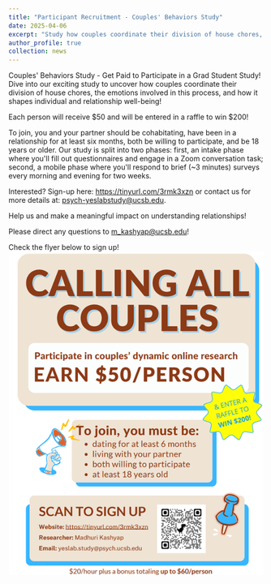 ```yaml
---
title: "Participant Recruitment - Couples' Behaviors Study"
date: 2025-04-06
excerpt: "Study how couples coordinate their division of house chores, the emotions involved in this process, and how it shapes individual and relationship well-being! <br/><img src='/images/CoupleStudy.png'>"
author_profile: true
collection: news
---
```


Couples' Behaviors Study - Get Paid to Participate in a Grad Student Study!
Dive into our exciting study to uncover how couples coordinate their division of house chores, the emotions involved in this process, and how it shapes individual and relationship well-being! 

Each person will receive $50 and will be entered in a raffle to win $200!

To join, you and your partner should be cohabitating, have been in a relationship for at least six months, both be willing to participate, and be 18 years or older. Our study is split into two phases: first, an intake phase where you'll fill out questionnaires and engage in a Zoom conversation task; second, a mobile phase where you'll respond to brief (~3 minutes) surveys every morning and evening for two weeks. 

Interested? Sign-up here: https://tinyurl.com/3rmk3xzn or contact us for more details at: psych-yeslabstudy@ucsb.edu. 

Help us and make a meaningful impact on understanding relationships!

Please direct any questions to m_kashyap@ucsb.edu!

Check the flyer below to sign up!
<br/><img src='/images/CoupleStudy.png'>